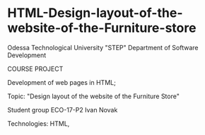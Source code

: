 # HTML-Design-layout-of-the-website-of-the-Furniture-store

Odessa Technological University "STEP"
Department of Software Development

COURSE PROJECT

Development of web pages in HTML;

Topic: "Design layout of the website of the Furniture Store"

Student group ECO-17-P2 Ivan Novak

Technologies: HTML,
